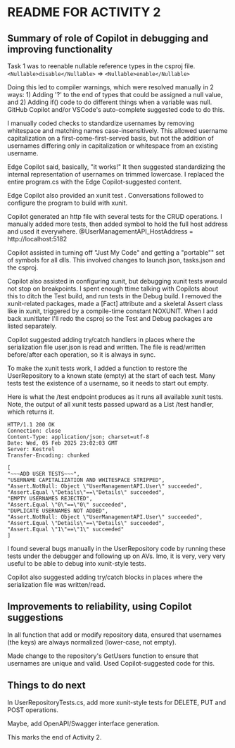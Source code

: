 # README FOR ACTIVITY 2


## Summary of role of Copilot in debugging and improving functionality

Task 1 was to reenable nullable reference types in the csproj file.
    `<Nullable>disable</Nullable>` => `<Nullable>enable</Nullable>`

Doing this led to compiler warnings, which were resolved manually in 2 ways: 1) Adding '?' to the end of types that could be assigned a null value, and 2) Adding if() code to do different things when a variable was null. GitHub Copilot and/or VSCode's auto-complete suggested code to do this.

I manually coded checks to standardize usernames by removing whitespace and matching names case-insensitively. This allowed username capitalization on a first-come-first-served basis, but not the addition of usernames differing only in capitalization or whitespace from an existing username.

Edge Copilot said, basically, "it works!" It then suggested standardizing the internal representation of usernames on trimmed lowercase.  I replaced the entire program.cs with the Edge Copilot-suggested content.

Edge Copilot also provided an xunit test . Conversations followed to configure the program to build with xunit. 

Copilot generated an http file with several tests for the CRUD operations. I manually added more tests, then added symbol to hold the full host address and used it everywhere.
    @UserManagementAPI_HostAddress = http://localhost:5182

Copilot assisted in turning off "Just My Code" and getting a "portable"" set of symbols for all dlls. This involved changes to launch.json, tasks.json and the csproj.

Copilot also assisted in configuring xunit, but debugging xunit tests wwould not stop on breakpoints. I spent enough ttime talking with Copilots about this to ditch the Test build, and run tests in the Debug build. I removed the xunit-related packages, made a [Fact] attribute and a skeletal Assert class like in xunit, triggered by a compile-time constant NOXUNIT. When I add back xunitlater I'll redo the csproj so the Test and Debug packages are listed separately.

Copilot suggested adding try/catch handlers in places where the serialization file user.json is read and written. The file is read/written before/after each operation, so it is always in sync.

To make the xunit tests work, I added a function to restore the UserRepository to a known state (empty) at the start of each test. Many tests test the existence of a username, so it needs to start out empty.

 Here is what the /test endpoint produces as it runs all available xunit tests. Note, the output of all xunit tests passed upward as a List<string> /test handler, which returns it.

    HTTP/1.1 200 OK
    Connection: close
    Content-Type: application/json; charset=utf-8
    Date: Wed, 05 Feb 2025 23:02:03 GMT
    Server: Kestrel
    Transfer-Encoding: chunked

    [
    "~~~ADD USER TESTS~~~",
    "USERNAME CAPITALIZATION AND WHITESPACE STRIPPED",
    "Assert.NotNull: Object \"UserManagementAPI.User\" succeeded",
    "Assert.Equal \"Details\"==\"Details\" succeeded",
    "EMPTY USERNAMES REJECTED",
    "Assert.Equal \"0\"==\"0\" succeeded",
    "DUPLICATE USERNAMES NOT ADDED",
    "Assert.NotNull: Object \"UserManagementAPI.User\" succeeded",
    "Assert.Equal \"Details\"==\"Details\" succeeded",
    "Assert.Equal \"1\"==\"1\" succeeded"
    ]

I found several bugs manually in the UserRepository code by running these tests under the debugger and following up on AVs. Imo, it is very, very very useful to be able to debug into xunit-style tests.

Copilot also suggested adding try/catch blocks in places where the serialization file was written/read.



## Improvements to reliability, using Copilot suggestions

In all function that add or modify repository data, ensured that usernames (the keys) are always normalized (lower-case, not empty).  

Made change to the repository's GetUsers function to ensure that usernames are unique and valid. Used Copilot-suggested code for this.




## Things to do next


In UserRepositoryTests.cs, add more xunit-style tests for DELETE, PUT and POST operations. 

Maybe, add OpenAPI/Swagger interface generation.


This marks the end of Activity 2.

